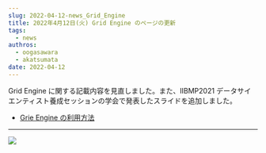 ```yaml
---
slug: 2022-04-12-news_Grid_Engine
title: 2022年4月12日(火) Grid Engine のページの更新
tags:
  - news
authros:
  - oogasawara
  - akatsumata
date: 2022-04-12
---
```


Grid Engine に関する記載内容を見直しました。また、IIBMP2021 データサイエンティスト養成セッションの学会で発表したスライドを追加しました。

- [Grie Engine の利用方法](/software/grid_engine/)


---

![](/img/2022-04-12_news_Grid_Engine.png)
